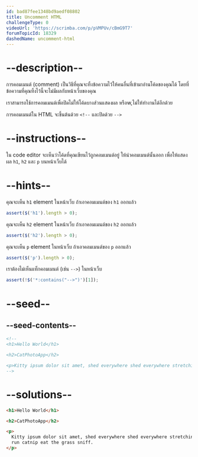 ```yaml
---
id: bad87fee1348bd9aedf08802
title: Uncomment HTML
challengeType: 0
videoUrl: 'https://scrimba.com/p/pVMPUv/cBmG9T7'
forumTopicId: 18329
dashedName: uncomment-html
---
```


# --description--

การคอมเมนต์ (comment) เป็นวิธีที่คุณจะทิ้งข้อความไว้ให้คนอื่นที่เข้ามาอ่านโค้ดของคุณได้ โดยที่ข้อความที่คุณทิ้งไว้นี้จะไม่มีผลกับหน้าเว็บของคุณ

เราสามารถใช้การคอมเมนต์เพื่อปิดไม่ให้โค้ดบางส่วนแสดงผล หรือw,ไม่ให้ทำงานได้อีกด้วย

การคอมเมนต์ใน HTML จะขึ้นต้นด้วย `<!--` และปิดด้วย `-->`

# --instructions--

ใน code editor จะเห็นว่าโค้ดที่คุณเขียนไว้ถูกคอมเมนต์อยู่ ให้นำคอมเมนต์นั้นออก เพื่อให้แสดงผล `h1`, `h2` และ `p` บนหน้าเว็บได้

# --hints--

คุณจะเห็น `h1` element ในหน้าเว็บ ถ้าเอาคอมเมนต์ของ `h1` ออกแล้ว

```js
assert($('h1').length > 0);
```

คุณจะเห็น `h2` element ในหน้าเว็บ ถ้าเอาคอมเมนต์ของ `h2` ออกแล้ว

```js
assert($('h2').length > 0);
```

คุณจะเห็น `p` element ในหน้าเว็บ ถ้าเอาคอมเมนต์ของ `p` ออกแล้ว

```js
assert($('p').length > 0);
```

เราต้องไม่เห็นแท็กคอมเมนต์ (เช่น `-->`) ในหน้าเว็บ

```js
assert(!$('*:contains("-->")')[1]);
```

# --seed--

## --seed-contents--

```html
<!--
<h1>Hello World</h1>

<h2>CatPhotoApp</h2>

<p>Kitty ipsum dolor sit amet, shed everywhere shed everywhere stretching attack your ankles chase the red dot, hairball run catnip eat the grass sniff.</p>
-->
```

# --solutions--

```html
<h1>Hello World</h1>

<h2>CatPhotoApp</h2>

<p>
  Kitty ipsum dolor sit amet, shed everywhere shed everywhere stretching attack your ankles chase the red dot, hairball
  run catnip eat the grass sniff.
</p>
```
